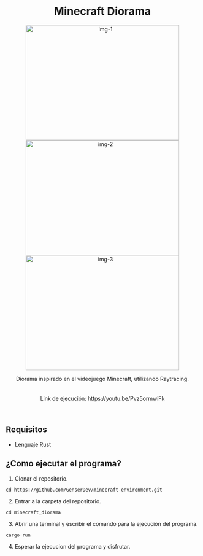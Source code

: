 <h1 align="center">
  Minecraft Diorama
</h1>

<p align="center">
  <img width="400" height="300" alt="img-1" src="https://github.com/user-attachments/assets/0f97e976-7262-42c5-914b-ada0855a261a" />
  <img width="400" height="300" alt="img-2" src="https://github.com/user-attachments/assets/a52f1542-ec75-40f3-91dc-6bc993eef13a" />
  <img width="400" height="300" alt="img-3" src="https://github.com/user-attachments/assets/a12d0c3d-f575-48d9-b99d-1be081a63458" />
</p>



<p align="center">
Diorama inspirado en el videojuego Minecraft, utilizando Raytracing.  
<br>
<br>
<br>
Link de ejecución: https://youtu.be/Pvz5ormwiFk
</p>
 &nbsp;&nbsp;&nbsp;
 &nbsp;&nbsp;&nbsp;



## Requisitos
- Lenguaje Rust

## ¿Como ejecutar el programa? 
1. Clonar el repositorio.
```
cd https://github.com/GenserDev/minecraft-environment.git
```
2. Entrar a la carpeta del repositorio.
```
cd minecraft_diorama
```
3. Abrir una terminal y escribir el comando para la ejecución del programa.
```
cargo run
```
4. Esperar la ejecucion del programa y disfrutar. 
  

